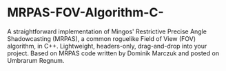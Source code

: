 # MRPAS-FOV-Algorithm-C-
A straightforward implementation of Mingos' Restrictive Precise Angle Shadowcasting (MRPAS), a common roguelike Field of View (FOV) algorithm, in C++. Lightweight, headers-only, drag-and-drop into your project. Based on MRPAS code written by Dominik Marczuk and posted on Umbrarum Regnum.
